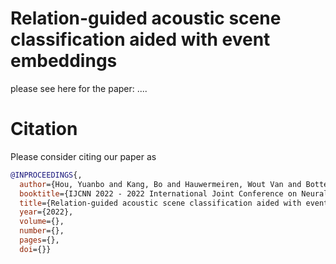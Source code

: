 # Relation-guided acoustic scene classification aided with event embeddings 

please see here for the paper: ....

# Citation
Please consider citing our paper as

```bibtex
@INPROCEEDINGS{,
  author={Hou, Yuanbo and Kang, Bo and Hauwermeiren, Wout Van and Botteldooren, Dick},
  booktitle={IJCNN 2022 - 2022 International Joint Conference on Neural Networks (IJCNN)}, 
  title={Relation-guided acoustic scene classification aided with event embeddings}, 
  year={2022},
  volume={},
  number={},
  pages={},
  doi={}}
```
